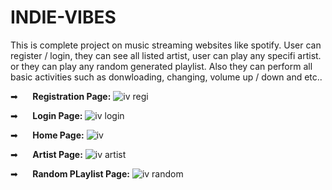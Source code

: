 # INDIE-VIBES
This is complete project on music streaming websites like spotify.
User can register / login, they can see all listed artist, user can play any specifi artist. or they can play any random generated playlist.
Also they can perform all basic activities such as donwloading, changing, volume up / down and etc..

➡&nbsp;&nbsp;&nbsp;&nbsp;&nbsp;  **Registration Page:**
![iv regi](https://github.com/Sheth007/INDIE-VIBES/assets/113230518/47f951db-6272-4a05-94c2-58687b38c3bd)

➡&nbsp;&nbsp;&nbsp;&nbsp;&nbsp;  **Login Page:**
![iv login](https://github.com/Sheth007/INDIE-VIBES/assets/113230518/c93ba9ff-d91b-44d6-a8ec-6951dfca027c)

➡&nbsp;&nbsp;&nbsp;&nbsp;&nbsp;  **Home Page:**
![iv](https://github.com/Sheth007/INDIE-VIBES/assets/113230518/8241db91-a3ca-4d28-b2cf-86a1663e7db9)

➡&nbsp;&nbsp;&nbsp;&nbsp;&nbsp;  **Artist Page:**
![iv artist](https://github.com/Sheth007/INDIE-VIBES/assets/113230518/4a3614cb-fd25-46e2-9f4d-21eab744a03c)

➡&nbsp;&nbsp;&nbsp;&nbsp;&nbsp;  **Random PLaylist Page:**
![iv random](https://github.com/Sheth007/INDIE-VIBES/assets/113230518/b093d81e-1a49-4103-a278-0579b6a760f6)
